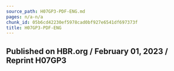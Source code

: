 ```yaml
---
source_path: H07GP3-PDF-ENG.md
pages: n/a-n/a
chunk_id: 05b6cd42230ef5978cad0bf927e6541df697373f
title: H07GP3-PDF-ENG
---
```

## Published on HBR.org / February 01, 2023 / Reprint H07GP3
